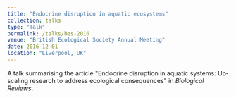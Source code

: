 ```yaml
---
title: "Endocrine disruption in aquatic ecosystems"
collection: talks
type: "Talk"
permalink: /talks/bes-2016
venue: "British Ecological Society Annual Meeting"
date: 2016-12-01
location: "Liverpool, UK"
---
```


A talk summarising the article "Endocrine disruption in aquatic systems: Up‐scaling research to address ecological consequences" in <i>Biological Reviews</i>.
